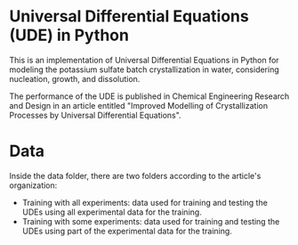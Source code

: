 # Universal Differential Equations (UDE) in Python

This is an implementation of Universal Differential Equations in Python for modeling the potassium sulfate batch crystallization in water, considering nucleation, growth, and dissolution.

The performance of the UDE is published in Chemical Engineering Research and Design in an article entitled "Improved Modelling of Crystallization Processes by Universal Differential Equations". 


# Data

Inside the data folder, there are two folders according to the article's organization:

- Training with all experiments: data used for training and testing the UDEs using all experimental data for the training.
- Training with some experiments: data used for training and testing the UDEs using part of the experimental data for the training.
